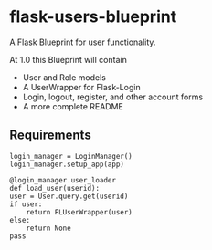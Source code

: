 flask-users-blueprint
=====================

A Flask Blueprint for user functionality.  
  
  

At 1.0 this Blueprint will contain  
- User and Role models
- A UserWrapper for Flask-Login
- Login, logout, register, and other account forms  
- A more complete README



Requirements
------------------
    login_manager = LoginManager()
    login_manager.setup_app(app)
    
    @login_manager.user_loader
    def load_user(userid):
	user = User.query.get(userid)
	if user:
		return FLUserWrapper(user)
	else:
		return None
    pass


